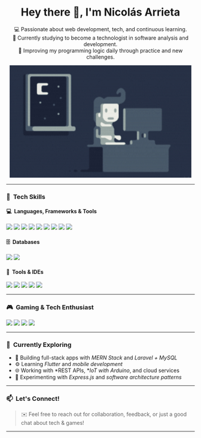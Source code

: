 <h1 align="center">Hey there 👋, I'm Nicolás Arrieta</h1>

<p align="center">
  💻 Passionate about web development, tech, and continuous learning.<br>
  🚀 Currently studying to become a technologist in software analysis and development.<br>
  🧠 Improving my programming logic daily through practice and new challenges.
</p>

<p align="center">
  <img src="https://raw.githubusercontent.com/AVS1508/AVS1508/master/assets/Night-Coding.gif" alt="Night Coding" height="300"/>
</p>

---

### 🧠 &nbsp;Tech Skills

#### 💻 &nbsp;Languages, Frameworks & Tools
<p>
  <img src="https://img.shields.io/badge/Python-3670A0?style=for-the-badge&logo=python&logoColor=ffdd54"/>
  <img src="https://img.shields.io/badge/Flask-000000?style=for-the-badge&logo=flask&logoColor=white"/>
  <img src="https://img.shields.io/badge/JavaScript-F7DF1E?style=for-the-badge&logo=javascript&logoColor=black"/>
  <img src="https://img.shields.io/badge/PHP-777BB4?style=for-the-badge&logo=php&logoColor=white"/>
  <img src="https://img.shields.io/badge/Node.js-339933?style=for-the-badge&logo=nodedotjs&logoColor=white"/>
  <img src="https://img.shields.io/badge/Laravel-FF2D20?style=for-the-badge&logo=laravel&logoColor=white"/>
  <img src="https://img.shields.io/badge/Arduino-00979D?style=for-the-badge&logo=arduino&logoColor=white"/>
  <img src="https://img.shields.io/badge/HTML5-E34F26?style=for-the-badge&logo=html5&logoColor=white"/>
  <img src="https://img.shields.io/badge/CSS3-1572B6?style=for-the-badge&logo=css3&logoColor=white"/>
</p>

#### 🗄️ &nbsp;Databases
<p>
  <img src="https://img.shields.io/badge/MySQL-4479A1?style=for-the-badge&logo=mysql&logoColor=white"/>
  <img src="https://img.shields.io/badge/MongoDB-47A248?style=for-the-badge&logo=mongodb&logoColor=white"/>
</p>

#### 🧰 &nbsp;Tools & IDEs
<p>
  <img src="https://img.shields.io/badge/Git-F05033?style=for-the-badge&logo=git&logoColor=white"/>
  <img src="https://img.shields.io/badge/GitHub-121011?style=for-the-badge&logo=github&logoColor=white"/>
  <img src="https://img.shields.io/badge/VS%20Code-0078D7?style=for-the-badge&logo=visual-studio-code&logoColor=white"/>
  <img src="https://img.shields.io/badge/Brave-FB542B?style=for-the-badge&logo=brave&logoColor=white"/>
  <img src="https://img.shields.io/badge/Canva-00C4CC?style=for-the-badge&logo=canva&logoColor=white"/>
</p>

---

### 🎮 &nbsp;Gaming & Tech Enthusiast

<p>
  <img src="https://img.shields.io/badge/Steam-000000?style=for-the-badge&logo=steam&logoColor=white"/>
  <img src="https://img.shields.io/badge/Epic%20Games-313131?style=for-the-badge&logo=epicgames&logoColor=white"/>
  <img src="https://img.shields.io/badge/Riot%20Games-D32936?style=for-the-badge&logo=riotgames&logoColor=white"/>
  <img src="https://img.shields.io/badge/NVIDIA-76B900?style=for-the-badge&logo=nvidia&logoColor=white"/>
</p>

---

### 🚀 &nbsp;Currently Exploring

- 🧩 Building full-stack apps with *MERN Stack* and *Laravel + MySQL*
- ⚙️ Learning *Flutter* and *mobile development*
- 🌐 Working with *REST APIs, **IoT with Arduino*, and cloud services
- 🧪 Experimenting with *Express.js* and *software architecture patterns*

---

### 📫 &nbsp;Let's Connect!

> ✉️ Feel free to reach out for collaboration, feedback, or just a good chat about tech & games!

---
